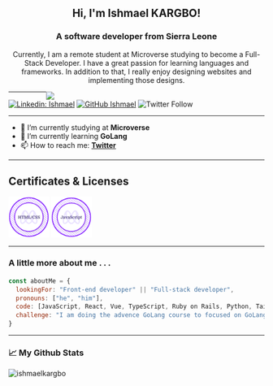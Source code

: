 <h2 align="center"> Hi, I'm Ishmael KARGBO!</h2>
<h3 align="center">A software developer from Sierra Leone</h3>

<p align="center">Currently, I am a remote student at Microverse studying to become a Full-Stack Developer. I have a great passion for learning languages and frameworks. In addition to that, I really enjoy designing websites and implementing those designs.</p>

<img align='right' src="https://media.giphy.com/media/qgQUggAC3Pfv687qPC/giphy.gif" width="430">


---
[![Linkedin: Ishmael](https://img.shields.io/badge/-Ishmaelkargbo?style=flat-square&logo=Linkedin&logoColor=white&link=https://linkedin.com/in/ishmael-kargbo-503660169)](https://linkedin.com/in/ishmael-kargbo-503660169) [![GitHub Ishmael](https://img.shields.io/github/followers/ishmaelkargbo?label=follow&style=social)](https://github.com/ishmaelkargbo) ![Twitter Follow](https://img.shields.io/twitter/follow/ishodev?style=social)

---
<!-- - 🤔 I’m looking for help with digital marketing to drive traffic to my blog -->
- 🔭 I’m currently studying at **Microverse**
- 🌱 I’m currently learning **GoLang**
- 📫 How to reach me:
  **[Twitter](https://twitter.com/ishodev)**

---

<h2 align="left">Certificates & Licenses</h2>
<a href="https://www.credential.net/884d8ed0-7ec8-4e51-9927-ad409273e4dc" target="blank"><img src="./165029443662.png" width="80"></a> 
<a href="https://www.credential.net/ca9f6558-53d8-4827-b196-6273a6f3859b" target="blank"><img src="./165389295561.png" width="80"></a> 

---

### A little more about me . . .  


```javascript
const aboutMe = {
  lookingFor: "Front-end developer" || "Full-stack developer",
  pronouns: ["he", "him"],
  code: [JavaScript, React, Vue, TypeScript, Ruby on Rails, Python, Taildwindcss, ],
  challenge: "I am doing the advence GoLang course to focused on GoLang"
}
```

---


### 📈 My Github Stats

<img src="https://github-readme-stats.vercel.app/api?username=ishmaelkargbo&show_icons=true&hide_border=true&theme=dark" alt="ishmaelkargbo" />
